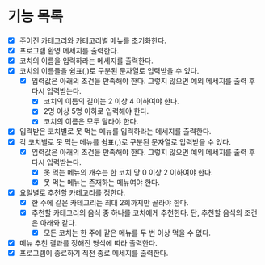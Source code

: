 # 기능 목록

- [x] 주어진 카테고리와 카테고리별 메뉴를 초기화한다.
- [x] 프로그램 환영 메세지를 출력한다.
- [x] 코치의 이름을 입력하라는 메세지를 출력한다.
- [x] 코치의 이름들을 쉼표(,)로 구분된 문자열로 입력받을 수 있다.
  - [x] 입력값은 아래의 조건을 만족해야 한다. 그렇지 않으면 예외 메세지를 출력 후 다시 입력받는다.
    - [x] 코치의 이름의 길이는 2 이상 4 이하여야 한다.
    - [x] 2명 이상 5명 이하로 입력해야 한다.
    - [x] 코치의 이름은 모두 달라야 한다. 
- [x] 입력받은 코치별로 못 먹는 메뉴를 입력하라는 메세지를 출력한다.
- [x] 각 코치별로 못 먹는 메뉴를 쉼표(,)로 구분된 문자열로 입력받을 수 있다.
  -[x] 입력값은 아래의 조건을 만족해야 한다. 그렇지 않으면 예외 메세지를 출력 후 다시 입력받는다.
    - [x] 못 먹는 메뉴의 개수는 한 코치 당 0 이상 2 이하여야 한다.
    - [x] 못 먹는 메뉴는 존재하는 메뉴여야 한다.
- [x] 요일별로 추천할 카테고리를 정한다.
  - [x] 한 주에 같은 카테고리는 최대 2회까지만 골라야 한다.
  - [x] 추천할 카테고리의 음식 중 하나를 코치에게 추천한다. 단, 추천할 음식의 조건은 아래와 같다.
    - [x] 모든 코치는 한 주에 같은 메뉴를 두 번 이상 먹을 수 없다.
- [x] 메뉴 추천 결과를 정해진 형식에 따라 출력한다.
- [x] 프로그램이 종료하기 직전 종료 메세지를 출력한다.